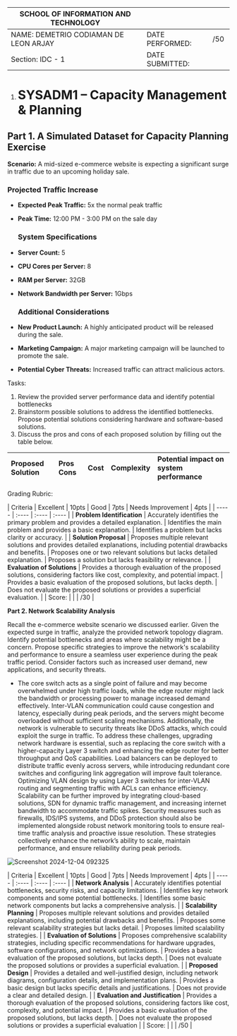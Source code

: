 

|  SCHOOL OF INFORMATION AND TECHNOLOGY |  |  |
| ----- | :---- | :---: |
| NAME:  DEMETRIO CODIAMAN DE LEON  ARJAY | DATE PERFORMED: | /50  |
| Section: IDC \- 1 | DATE SUBMITTED: |  |

1. # **SYSADM1 – Capacity Management & Planning**

## **Part 1\. A Simulated Dataset for Capacity Planning Exercise**

**Scenario:** A mid-sized e-commerce website is expecting a significant surge in traffic due to an upcoming holiday sale.

### Projected Traffic Increase

* **Expected Peak Traffic:** 5x the normal peak traffic  
* **Peak Time:** 12:00 PM \- 3:00 PM on the sale day

  ### System Specifications

* **Server Count:** 5  
* **CPU Cores per Server:** 8  
* **RAM per Server:** 32GB  
* **Network Bandwidth per Server:** 1Gbps

  ### Additional Considerations

* **New Product Launch:** A highly anticipated product will be released during the sale.  
* **Marketing Campaign:** A major marketing campaign will be launched to promote the sale.  
* **Potential Cyber Threats:** Increased traffic can attract malicious actors.

Tasks:

1. Review the provided server performance data and identify potential bottlenecks  
2. Brainstorm possible solutions to address the identified bottlenecks. Propose potential solutions considering hardware and software-based solutions.   
3. Discuss the pros and cons of each proposed solution by filling out the table below. 

| Proposed Solution |  Pros Cons  | Cost | Complexity | Potential impact on system performance |
| :---- | :---- | :---- | :---- | :---- |

Grading Rubric:

| Criteria | Excellent | 10pts | Good | 7pts | Needs Improvement | 4pts |
| ----- | :---- | :---- | :---- |
| **Problem Identification**  | Accurately identifies the primary problem and provides a detailed explanation. | Identifies the main problem and provides a basic explanation. | Identifies a problem but lacks clarity or accuracy. |
| **Solution Proposal**  | Proposes multiple relevant solutions and provides detailed explanations, including potential drawbacks and benefits. | Proposes one or two relevant solutions but lacks detailed explanation. | Proposes a solution but lacks feasibility or relevance. |
| **Evaluation of Solutions**  | Provides a thorough evaluation of the proposed solutions, considering factors like cost, complexity, and potential impact. | Provides a basic evaluation of the proposed solutions, but lacks depth. | Does not evaluate the proposed solutions or provides a superficial evaluation. |
| Score: |  |  |      /30 |

**Part 2\. Network Scalability Analysis**

Recall the e-commerce website scenario we discussed earlier. Given the expected surge in traffic, analyze the provided network topology diagram. Identify potential bottlenecks and areas where scalability might be a concern. Propose specific strategies to improve the network's scalability and performance to ensure a seamless user experience during the peak traffic period. Consider factors such as increased user demand, new applications, and security threats.

- The core switch acts as a single point of failure and may become overwhelmed under high traffic loads, while the edge router might lack the bandwidth or processing power to manage increased demand effectively. Inter-VLAN communication could cause congestion and latency, especially during peak periods, and the servers might become overloaded without sufficient scaling mechanisms. Additionally, the network is vulnerable to security threats like DDoS attacks, which could exploit the surge in traffic. To address these challenges, upgrading network hardware is essential, such as replacing the core switch with a higher-capacity Layer 3 switch and enhancing the edge router for better throughput and QoS capabilities. Load balancers can be deployed to distribute traffic evenly across servers, while introducing redundant core switches and configuring link aggregation will improve fault tolerance. Optimizing VLAN design by using Layer 3 switches for inter-VLAN routing and segmenting traffic with ACLs can enhance efficiency. Scalability can be further improved by integrating cloud-based solutions, SDN for dynamic traffic management, and increasing internet bandwidth to accommodate traffic spikes. Security measures such as firewalls, IDS/IPS systems, and DDoS protection should also be implemented alongside robust network monitoring tools to ensure real-time traffic analysis and proactive issue resolution. These strategies collectively enhance the network’s ability to scale, maintain performance, and ensure reliability during peak periods.
  
![Screenshot 2024-12-04 092325](https://github.com/user-attachments/assets/d51088bb-4b61-42f2-99e5-9260d40897cc)

| Criteria | Excellent | 10pts | Good | 7pts | Needs Improvement | 4pts |
| ----- | :---- | :---- | :---- |
| **Network Analysis**  | Accurately identifies potential bottlenecks, security risks, and capacity limitations. | Identifies key network components and some potential bottlenecks. | Identifies some basic network components but lacks a comprehensive analysis. |
| **Scalability Planning**   | Proposes multiple relevant solutions and provides detailed explanations, including potential drawbacks and benefits. | Proposes some relevant scalability strategies but lacks detail. | Proposes limited scalability strategies. |
| **Evaluation of Solutions**  | Proposes comprehensive scalability strategies, including specific recommendations for hardware upgrades, software configurations, and network optimizations. | Provides a basic evaluation of the proposed solutions, but lacks depth. | Does not evaluate the proposed solutions or provides a superficial evaluation. |
| **Proposed Design**  | Provides a detailed and well-justified design, including network diagrams, configuration details, and implementation plans. | Provides a basic design but lacks specific details and justifications. | Does not provide a clear and detailed design. |
| **Evaluation and Justification**  | Provides a thorough evaluation of the proposed solutions, considering factors like cost, complexity, and potential impact. | Provides a basic evaluation of the proposed solutions, but lacks depth. | Does not evaluate the proposed solutions or provides a superficial evaluation |
| Score: |  |  |      /50 |



